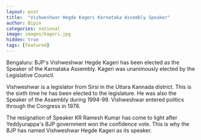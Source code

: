 ```yaml
---
layout: post
title:  "Vishweshwar Hegde Kageri Karnataka Assembly Speaker"
author: Bipin
categories: national
image: images/kageri.jpg
hidden: true
tags: [featured]
---
```

Bengaluru: BJP's Vishweshwar Hegde Kageri has been elected as the Speaker of the Karnataka Assembly. Kageri was unanimously elected by the Legislative Council.

Vishweshwar is a legislator from Sirsi in the Uttara Kannada district. This is the sixth time he has been elected to the legislature. He was also the Speaker of the Assembly during 1994-99. Vishweshwar entered politics through the Congress in 1978.

The resignation of Speaker KR Ramesh Kumar has come to light after Yeddyurappa's BJP government won the confidence vote. This is why the BJP has named Vishweshwar Hegde Kageri as its speaker.